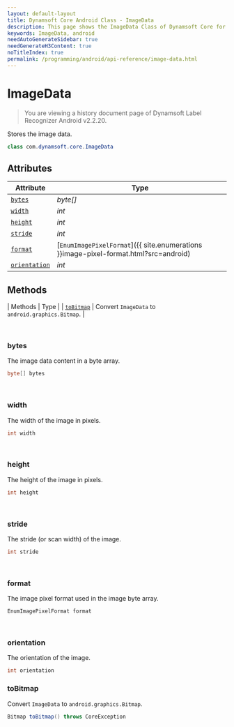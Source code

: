 ```yaml
---
layout: default-layout
title: Dynamsoft Core Android Class - ImageData
description: This page shows the ImageData Class of Dynamsoft Core for Android Language.
keywords: ImageData, android
needAutoGenerateSidebar: true
needGenerateH3Content: true
noTitleIndex: true
permalink: /programming/android/api-reference/image-data.html
---
```


# ImageData

> You are viewing a history document page of Dynamsoft Label Recognizer Android v2.2.20.

Stores the image data.  

```java
class com.dynamsoft.core.ImageData
```  

## Attributes

| Attribute | Type |
|---------- | ---- |
| [`bytes`](#bytes) | *byte[]* |
| [`width`](#width) | *int* |
| [`height`](#height) | *int* |
| [`stride`](#stride) | *int* |
| [`format`](#format) | [`EnumImagePixelFormat`]({{ site.enumerations }}image-pixel-format.html?src=android) |
| [`orientation`](#orientation) | *int* |

## Methods

| Methods | Type |
| [`toBitmap`](#tobitmap) | Convert `ImageData` to `android.graphics.Bitmap`. |

&nbsp;

### bytes

The image data content in a byte array.

```java
byte[] bytes
```

&nbsp;

### width

The width of the image in pixels.  

```java
int width
```

&nbsp;

### height

The height of the image in pixels.  

```java
int height
```

&nbsp;

### stride

The stride (or scan width) of the image.

```java
int stride
```

&nbsp;

### format

The image pixel format used in the image byte array.

```java
EnumImagePixelFormat format
```

&nbsp;

### orientation

The orientation of the image.

```java
int orientation
```

### toBitmap

Convert `ImageData` to `android.graphics.Bitmap`.

```java
Bitmap toBitmap() throws CoreException
```
